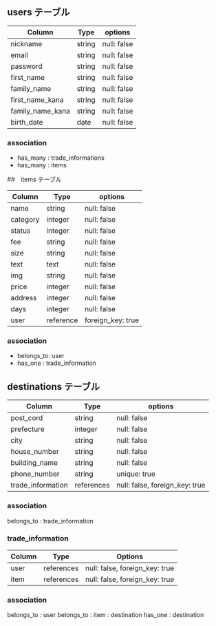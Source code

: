 ## users テーブル

| Column           | Type      | options     |
| ---------------- | --------- | ------------|
| nickname         | string    | null: false |
| email            | string    | null: false |
| password         | string    | null: false |
| first_name       | string    | null: false |
| family_name      | string    | null: false |
| first_name_kana  | string    | null: false |
| family_name_kana | string    | null: false |
| birth_date       | date      | null: false |



### association
- has_many : trade_informations
- has_many : items



##　items テーブル

| Column    | Type      | options      |
| --------  | --------- | ------------ |
| name      | string    | null: false |
| category  | integer   | null: false |             |
| status    | integer   | null: false | 
| fee       | string    | null: false |
| size      | string    | null: false |
| text      | text      | null: false |
| img       | string    | null: false |
| price     | integer   | null: false |
| address   | integer   | null: false |
| days      | integer   | null: false |
| user      | reference | foreign_key: true  |

### association
- belongs_to: user
- has_one : trade_information


## destinations テーブル

| Column                       | Type      | options       |
| --------------------         | --------- | --------------|
| post_cord                    | string     | null: false |
| prefecture                   | integer    | null: false |
| city                         | string     | null: false |
| house_number                 | string     | null: false |
| building_name                | string     | null: false |
| phone_number                 | string     | unique: true |
| trade_information            | references | null: false, foreign_key: true |

### association
belongs_to : trade_information


### trade_information

| Column      | Type       | Options                        |
| ----------- | ---------- | ------------------------------ |
| user        | references | null: false, foreign_key: true |
| item        | references | null: false, foreign_key: true |


### association
belongs_to : user
belongs_to : item : destination
has_one    : destination